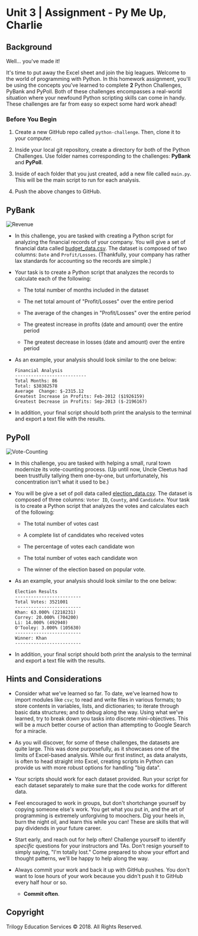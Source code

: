 # Unit 3 | Assignment - Py Me Up, Charlie

## Background

Well... you've made it!

It's time to put away the Excel sheet and join the big leagues. Welcome to the world of programming with Python. In this homework assignment, you'll be using the concepts you've learned to complete **2** Python Challenges, PyBank and PyPoll.
Both of these challenges encompasses a real-world situation where your newfound Python scripting skills can come in handy. These challenges are far from easy so expect some hard work ahead!

### Before You Begin

1. Create a new GitHub repo called `python-challenge`. Then, clone it to your computer.

2. Inside your local git repository, create a directory for both of the  Python Challenges. Use folder names corresponding to the challenges: **PyBank** and  **PyPoll**.

3. Inside of each folder that you just created, add a new file called `main.py`. This will be the main script to run for each analysis.

4. Push the above changes to GitHub.

## PyBank

![Revenue](Images/revenue-per-lead.jpg)

* In this challenge, you are tasked with creating a Python script for analyzing the financial records of your company. 
You will give a set of financial data called [budget_data.csv](PyBank/Resources/budget_data.csv). The dataset is composed 
of two columns: `Date` and `Profit/Losses`. (Thankfully, your company has rather lax standards for accounting so the records 
are simple.)

* Your task is to create a Python script that analyzes the records to calculate each of the following:

  * The total number of months included in the dataset

  * The net total amount of "Profit/Losses" over the entire period

  * The average of the changes in "Profit/Losses" over the entire period

  * The greatest increase in profits (date and amount) over the entire period

  * The greatest decrease in losses (date and amount) over the entire period

* As an example, your analysis should look similar to the one below:

  ```text
  Financial Analysis
  ---------------------------
  Total Months: 86
  Total: $38382578
  Average  Change: $-2315.12
  Greatest Increase in Profits: Feb-2012 ($1926159)
  Greatest Decrease in Profits: Sep-2013 ($-2196167)
  ```

* In addition, your final script should both print the analysis to the terminal and export a text file with the results.

## PyPoll

![Vote-Counting](Images/Vote_counting.jpg)

* In this challenge, you are tasked with helping a small, rural town modernize its vote-counting process. 
(Up until now, Uncle Cleetus had been trustfully tallying them one-by-one, but unfortunately, his concentration 
isn't what it used to be.)

* You will be give a set of poll data called [election_data.csv](PyPoll/Resources/election_data.csv). 
The dataset is composed of three columns: `Voter ID`, `County`, and `Candidate`. Your task is to create
 a Python script that analyzes the votes and calculates each of the following:

  * The total number of votes cast

  * A complete list of candidates who received votes

  * The percentage of votes each candidate won

  * The total number of votes each candidate won

  * The winner of the election based on popular vote.

* As an example, your analysis should look similar to the one below:

  ```text
  Election Results
  -------------------------
  Total Votes: 3521001
  -------------------------
  Khan: 63.000% (2218231)
  Correy: 20.000% (704200)
  Li: 14.000% (492940)
  O'Tooley: 3.000% (105630)
  -------------------------
  Winner: Khan
  -------------------------
  ```

* In addition, your final script should both print the analysis to the terminal and export a text file with the results.

## Hints and Considerations

* Consider what we've learned so far. To date, we've learned how to import modules like `csv`; to read and write files in various 
formats; to store contents in variables, lists, and dictionaries; to iterate through basic data structures; and to debug along the way.
 Using what we've learned, try to break down you tasks into discrete mini-objectives. This will be a _much_ better course of action than
 attempting to Google Search for a miracle.

* As you will discover, for some of these challenges, the datasets are quite large. This was done purposefully, as it showcases one
 of the limits of Excel-based analysis. While our first instinct, as data analysts, is often to head straight into Excel, creating 
 scripts in Python can provide us with more robust options for handling "big data".

* Your scripts should work for each dataset provided. Run your script for each dataset separately to make sure that the code works
 for different data.

* Feel encouraged to work in groups, but don't shortchange yourself by copying someone else's work. You get what you put in, and
 the art of programming is extremely unforgiving to moochers. Dig your heels in, burn the night oil, and learn this while you can! 
 These are skills that will pay dividends in your future career.

* Start early, and reach out for help often! Challenge yourself to identify _specific_ questions for your instructors and TAs.
 Don't resign yourself to simply saying, "I'm totally lost." Come prepared to show your effort and thought patterns, we'll be 
 happy to help along the way.

* Always commit your work and back it up with GitHub pushes. You don't want to lose hours of your work because you didn't push 
it to GitHub every half hour or so.

  * **Commit often**.

## Copyright

Trilogy Education Services © 2018. All Rights Reserved.
